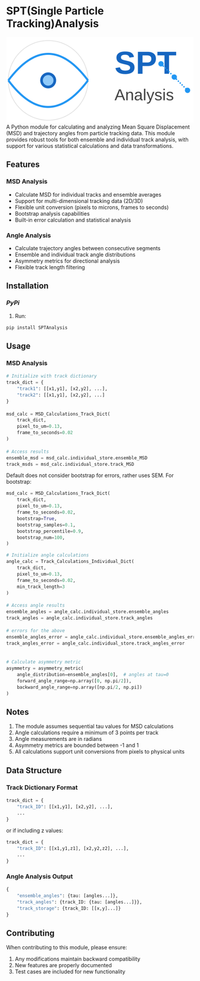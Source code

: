 # SPT(Single Particle Tracking)Analysis
![Alt text](./extras/logo/spt-analysis-logo-v2.svg)
A Python module for calculating and analyzing Mean Square Displacement (MSD) and trajectory angles from particle tracking data. This module provides robust tools for both ensemble and individual track analysis, with support for various statistical calculations and data transformations.

## Features

### MSD Analysis
- Calculate MSD for individual tracks and ensemble averages
- Support for multi-dimensional tracking data (2D/3D)
- Flexible unit conversion (pixels to microns, frames to seconds)
- Bootstrap analysis capabilities
- Built-in error calculation and statistical analysis


### Angle Analysis
- Calculate trajectory angles between consecutive segments
- Ensemble and individual track angle distributions
- Asymmetry metrics for directional analysis
- Flexible track length filtering

## Installation

### ***PyPi***

1. Run:
```bash
pip install SPTAnalysis
```

## Usage

### MSD Analysis

```python
# Initialize with track dictionary
track_dict = {
    "track1": [[x1,y1], [x2,y2], ...],
    "track2": [[x1,y1], [x2,y2], ...]
}

msd_calc = MSD_Calculations_Track_Dict(
    track_dict,
    pixel_to_um=0.13,
    frame_to_seconds=0.02
)

# Access results
ensemble_msd = msd_calc.individual_store.ensemble_MSD
track_msds = msd_calc.individual_store.track_MSD
```
Default does not consider bootstrap for errors, rather uses SEM. For bootstrap:
```python
msd_calc = MSD_Calculations_Track_Dict(
    track_dict,
    pixel_to_um=0.13,
    frame_to_seconds=0.02,
    bootstrap=True,
    bootstrap_samples=0.1,
    bootstrap_percentile=0.9,
    bootstrap_num=100,
)
```
```python
# Initialize angle calculations
angle_calc = Track_Calculations_Individual_Dict(
    track_dict,
    pixel_to_um=0.13,
    frame_to_seconds=0.02,
    min_track_length=3
)

# Access angle results
ensemble_angles = angle_calc.individual_store.ensemble_angles
track_angles = angle_calc.individual_store.track_angles

# errors for the above
ensemble_angles_error = angle_calc.individual_store.ensemble_angles_error
track_angles_error = angle_calc.individual_store.track_angles_error


# Calculate asymmetry metric
asymmetry = asymmetry_metric(
    angle_distribution=ensemble_angles[0],  # angles at tau=0
    forward_angle_range=np.array([0, np.pi/2]),
    backward_angle_range=np.array([np.pi/2, np.pi])
)
```
## Notes

1. The module assumes sequential tau values for MSD calculations
2. Angle calculations require a minimum of 3 points per track
3. Angle measurements are in radians
4. Asymmetry metrics are bounded between -1 and 1
5. All calculations support unit conversions from pixels to physical units

## Data Structure

### Track Dictionary Format
```python
track_dict = {
    "track_ID": [[x1,y1], [x2,y2], ...],
    ...
}
```
or if including z values:
```python
track_dict = {
    "track_ID": [[x1,y1,z1], [x2,y2,z2], ...],
    ...
}
```


### Angle Analysis Output
```python
{
    "ensemble_angles": {tau: [angles...]},
    "track_angles": {track_ID: {tau: [angles...]}},
    "track_storage": {track_ID: [[x,y]...]}
}
```

## Contributing

When contributing to this module, please ensure:
1. Any modifications maintain backward compatibility
2. New features are properly documented
3. Test cases are included for new functionality
